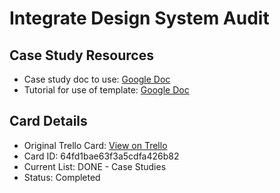 # Integrate Design System Audit

## Case Study Resources
- Case study doc to use: [Google Doc](https://docs.google.com/document/d/1yBumIVNLISK48YDrNxNWuQAjwt3EwoMY1Dqax-bMWfQ/edit?usp=sharing)
- Tutorial for use of template: [Google Doc](https://docs.google.com/document/d/1adddloUY_uaOXKMRpxfFb-00TE6IcKjyQX1zhqaQI70/edit?usp=sharing)

## Card Details
- Original Trello Card: [View on Trello](https://trello.com/c/K0ZdPFiS/7-integrate-design-system-audit)
- Card ID: 64fd1bae63f3a5cdfa426b82
- Current List: DONE - Case Studies
- Status: Completed
